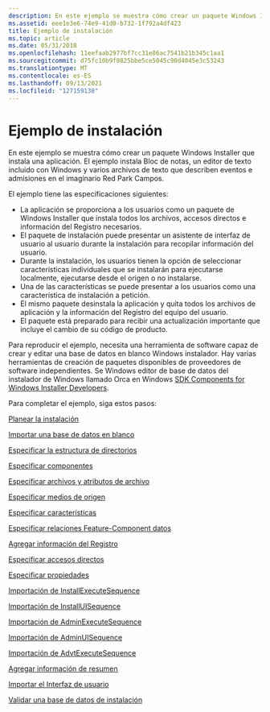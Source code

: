 ```yaml
---
description: En este ejemplo se muestra cómo crear un paquete Windows Installer que instala una aplicación.
ms.assetid: eee1e3e6-74e9-41d0-b732-1f792a4df423
title: Ejemplo de instalación
ms.topic: article
ms.date: 05/31/2018
ms.openlocfilehash: 11eefaab2977bf7cc31e86ac7541b21b345c1aa1
ms.sourcegitcommit: d75fc10b9f0825bbe5ce5045c90d4045e3c53243
ms.translationtype: MT
ms.contentlocale: es-ES
ms.lasthandoff: 09/13/2021
ms.locfileid: "127159138"
---
```

# <a name="an-installation-example"></a>Ejemplo de instalación

En este ejemplo se muestra cómo crear un paquete Windows Installer que instala una aplicación. El ejemplo instala Bloc de notas, un editor de texto incluido con Windows y varios archivos de texto que describen eventos e admisiones en el imaginario Red Park Campos.

El ejemplo tiene las especificaciones siguientes:

-   La aplicación se proporciona a los usuarios como un paquete de Windows Installer que instala todos los archivos, accesos directos e información del Registro necesarios.
-   El paquete de instalación puede presentar un asistente de interfaz de usuario al usuario durante la instalación para recopilar información del usuario.
-   Durante la instalación, los usuarios tienen la opción de seleccionar características individuales que se instalarán para ejecutarse localmente, ejecutarse desde el origen o no instalarse.
-   Una de las características se puede presentar a los usuarios como una característica de instalación a petición.
-   El mismo paquete desinstala la aplicación y quita todos los archivos de aplicación y la información del Registro del equipo del usuario.
-   El paquete está preparado para recibir una actualización importante que incluye el cambio de su código de producto.

Para reproducir el ejemplo, necesita una herramienta de software capaz de crear y editar una base de datos en blanco Windows instalador. Hay varias herramientas de creación de paquetes disponibles de proveedores de software independientes. Se Windows editor de base de datos del instalador de Windows llamado Orca en Windows [SDK Components for Windows Installer Developers](platform-sdk-components-for-windows-installer-developers.md).

Para completar el ejemplo, siga estos pasos:

[Planear la instalación](planning-the-installation.md)

[Importar una base de datos en blanco](importing-a-blank-database.md)

[Especificar la estructura de directorios](specifying-directory-structure.md)

[Especificar componentes](specifying-components.md)

[Especificar archivos y atributos de archivo](specifying-files-and-file-attributes.md)

[Especificar medios de origen](specifying-source-media.md)

[Especificar características](specifying-features.md)

[Especificar relaciones Feature-Component datos](specifying-feature-component-relationships.md)

[Agregar información del Registro](adding-registry-information.md)

[Especificar accesos directos](specifying-shortcuts.md)

[Especificar propiedades](specifying-properties.md)

[Importación de InstallExecuteSequence](importing-the-installexecutesequence.md)

[Importación de InstallUISequence](importing-the-installuisequence.md)

[Importación de AdminExecuteSequence](importing-the-adminexecutesequence.md)

[Importación de AdminUISequence](importing-the-adminuisequence.md)

[Importación de AdvtExecuteSequence](importing-the-advtexecutesequence.md)

[Agregar información de resumen](adding-summary-information.md)

[Importar el Interfaz de usuario](importing-the-user-interface.md)

[Validar una base de datos de instalación](validating-an-installation-database.md)

 

 



